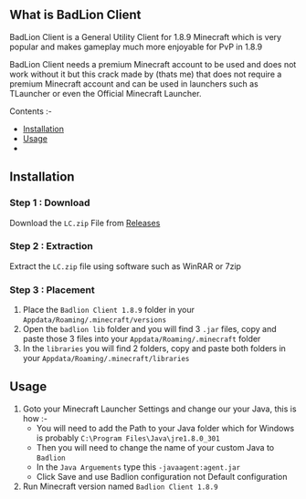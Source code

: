 ## What is BadLion Client
BadLion Client is a General Utility Client for 1.8.9 Minecraft which is very popular and makes gameplay much more enjoyable for PvP in 1.8.9

BadLion Client needs a premium Minecraft account to be used and does not work without it but this crack made by []() (thats me) that does not require a premium Minecraft account and can be used in launchers such as TLauncher or even the Official Minecraft Launcher.

Contents :-
 - [Installation](https://github.com/WitheredKnights/badlionCrack#installation)
 - [Usage](https://github.com/WitheredKnights/badlionCrack#usage)
 - 


## Installation 
 ### Step 1 : Download
 Download the `LC.zip` File from [Releases](https://github.com/PrimeTDMomega/lunarCrack/releases/tag/1.0)
 ### Step 2 : Extraction
 Extract the `LC.zip` file using software such as WinRAR or 7zip
 ### Step 3 : Placement
 1. Place the `Badlion Client 1.8.9` folder in your `Appdata/Roaming/.minecraft/versions`
 2. Open the `badlion lib` folder and you will find 3 `.jar` files, copy and paste those 3 files into your `Appdata/Roaming/.minecraft` folder
 3. In the `libraries` you will find 2 folders, copy and paste both folders in your `Appdata/Roaming/.minecraft/libraries`
 ## Usage
 1. Goto your Minecraft Launcher Settings and change our your Java, this is how :-
    - You will need to add the Path to your Java folder which for Windows is probably `C:\Program Files\Java\jre1.8.0_301`
    - Then you will need to change the name of your custom Java to `Badlion`
    - In the `Java Arguements` type this `-javaagent:agent.jar`
    - Click Save and use Badlion configuration not Default configuration
 2. Run Minecraft version named `Badlion Client 1.8.9`
   
